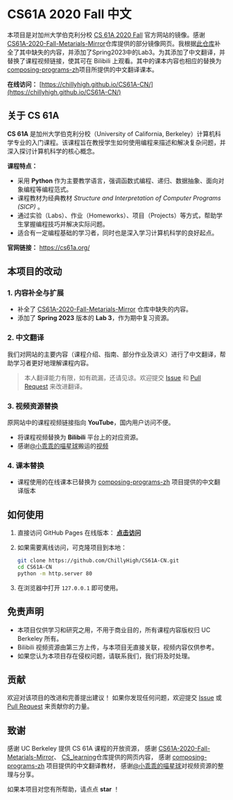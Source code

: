 # CS61A 2020 Fall 中文

本项目是对加州大学伯克利分校 [CS 61A 2020 Fall](https://cs61a.org/) 官方网站的镜像。感谢[CS61A-2020-Fall-Metarials-Mirror](https://github.com/n0rea5on/CS61A-2020-Fall-Metarials-Mirror)仓库提供的部分镜像网页。我根据[此仓库](https://github.com/Stromxun/CS_learning/tree/main/CS61A)补全了其中缺失的内容，并添加了Spring2023中的Lab3。为其添加了中文翻译，并替换了课程视频链接，使其可在 Bilibili 上观看。其中的课本内容也相应的替换为[composing-programs-zh](https://github.com/csfive/composing-programs-zh)项目所提供的中文翻译课本。

**在线访问：** [https://chillyhigh.github.io/CS61A-CN/](https://chillyhigh.github.io/CS61A-CN/)

## 关于 CS 61A

**CS 61A** 是加州大学伯克利分校（University of California, Berkeley）计算机科学专业的入门课程。该课程旨在教授学生如何使用编程来描述和解决复杂问题，并深入探讨计算机科学的核心概念。

**课程特点：**

- 采用 **Python** 作为主要教学语言，强调函数式编程、递归、数据抽象、面向对象编程等编程范式。
- 课程教材为经典教材 *Structure and Interpretation of Computer Programs (SICP)* 。
- 通过实验（Labs）、作业（Homeworks）、项目（Projects）等方式，帮助学生掌握编程技巧并解决实际问题。
- 适合有一定编程基础的学习者，同时也是深入学习计算机科学的良好起点。

**官网链接：** https://cs61a.org/

## 本项目的改动

### 1. **内容补全与扩展**

- 补全了 [CS61A-2020-Fall-Metarials-Mirror](https://github.com/n0rea5on/CS61A-2020-Fall-Metarials-Mirror) 仓库中缺失的内容。
- 添加了 **Spring 2023** 版本的 **Lab 3**，作为期中复习资源。

### 2. **中文翻译**

我们对网站的主要内容（课程介绍、指南、部分作业及讲义）进行了中文翻译，帮助学习者更好地理解课程内容。

> 本人翻译能力有限，如有疏漏，还请见谅。欢迎提交 [Issue](https://github.com/ChillyHigh/CS61A-CN/issues) 和 [Pull Request](https://github.com/ChillyHigh/CS61A-CN/pulls) 来改进翻译。

### 3. **视频资源替换**

原网站中的课程视频链接指向 **YouTube**，国内用户访问不便。

- 将课程视频替换为 **Bilibili** 平台上的对应资源。
- 感谢[@小乖乖的喵星球](https://space.bilibili.com/95093036)搬运的[视频](https://www.bilibili.com/video/BV1s3411G7yM)

### 4. **课本替换**

- 课程使用的在线课本已替换为 [composing-programs-zh](https://github.com/csfive/composing-programs-zh) 项目提供的中文翻译版本

## 如何使用

1. 直接访问 GitHub Pages 在线版本：
   **[点击访问](https://chillyhigh.github.io/CS61A-CN/)**

2. 如果需要离线访问，可克隆项目到本地：

   ```bash
   git clone https://github.com/ChillyHigh/CS61A-CN.git
   cd CS61A-CN
   python -m http.server 80
   ```
3. 在浏览器中打开 `127.0.0.1` 即可使用。


## 免责声明

- 本项目仅供学习和研究之用，不用于商业目的，所有课程内容版权归 UC Berkeley 所有。
- Bilibili 视频资源由第三方上传，与本项目无直接关联，视频内容仅供参考。
- 如果您认为本项目存在侵权问题，请联系我们，我们将及时处理。

## 贡献

欢迎对该项目的改进和完善提出建议！
如果你发现任何问题，欢迎提交 [Issue](https://github.com/ChillyHigh/CS61A-CN/issues) 或 [Pull Request](https://github.com/ChillyHigh/CS61A-CN/pulls) 来贡献你的力量。

## 致谢

感谢 UC Berkeley 提供 CS 61A 课程的开放资源，
感谢 [CS61A-2020-Fall-Metarials-Mirror](https://github.com/n0rea5on/CS61A-2020-Fall-Metarials-Mirror)、 [CS_learning](https://github.com/Stromxun/CS_learning/)仓库提供的网页内容，
感谢 [composing-programs-zh](https://github.com/csfive/composing-programs-zh) 项目提供的中文翻译教材，
感谢[@小乖乖的喵星球](https://space.bilibili.com/95093036)对视频资源的整理与分享。

如果本项目对您有所帮助，请点点 **star** ！